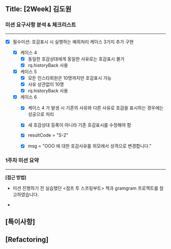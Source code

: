 ## Title: [2Week] 김도원

### 미션 요구사항 분석 & 체크리스트

---
- [x] 필수미션: 호감표시 시 실행하는 예외처리 케이스 3가지 추가 구현

    - [x] 케이스 4
      - [x] 동일한 호감상대에게 동일한 사유로는 호감표시 불가
      - [x] rq.historyBack 사용

    - [x] 케이스 5
      - [x] 모든 인스타회원은 10명까지만 호감표시 가능
      - [x] 사유 상관없이 10명
      - [x] rq.historyBack 사용

    - [x] 케이스 6
      -  [x] 케이스 4 가 발생 시 기존의 사유와 다른 사유로 호감을 표시하는 경우에는 성공으로 처리
      -  [x] 새 호감상대 등록이 아니라 기존 호감표시를 수정해야 함
      -  [x] resultCode = "S-2"
      -  [x] msg = "OOO 에 대한 호감사유를 외모에서 성격으로 변경합니다."



### 1주차 미션 요약

---

**[접근 방법]**

- 미션 진행하기 전 실습했던 <점프 투 스프링부트> 책과 gramgram 프로젝트를 참고하였습니다.

- 




**[특이사항]**
- 


**[Refactoring]**
- 